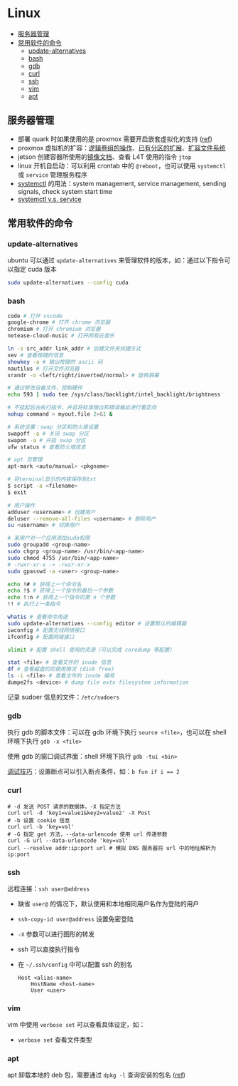 # Linux

- [服务器管理](#服务器管理)
- [常用软件的命令](#常用软件的命令)
  - [update-alternatives](#update-alternatives)
  - [bash](#bash)
  - [gdb](#gdb)
  - [curl](#curl)
  - [ssh](#ssh)
  - [vim](#vim)
  - [apt](#apt)

## 服务器管理

- 部署 quark 时如果使用的是 proxmox 需要开启嵌套虚拟化的支持 ([ref](https://zhuanlan.zhihu.com/p/593472919))
- proxmox 虚拟机的扩容：[逻辑卷组的操作](https://einverne.github.io/post/2020/11/extend-proxmox-system-partition-and-pve-file-system.html)、[已有分区的扩展](https://cloud.tencent.com/developer/beta/article/1671893)、[扩容文件系统](https://blog.csdn.net/youjin/article/details/79137203)
- jetson 创建容器所使用的[镜像文档](https://catalog.ngc.nvidia.com/orgs/nvidia/containers/l4t-pytorch)、查看 L4T 使用的指令 `jtop`
- linux 开机自启动：可以利用 crontab 中的 `@reboot`，也可以使用 `systemctl` 或 `service` 管理服务程序
- [systemctl](https://www.techtarget.com/searchnetworking/tip/20-systemctl-commands-for-system-and-service-management) 的用法：system management, service management, sending signals, check system start time
- [systemctl v.s. service](https://www.makeuseof.com/service-vs-systemctl-in-linux/)

## 常用软件的命令

### update-alternatives

ubuntu 可以通过 `update-alternatives` 来管理软件的版本，如：通过以下指令可以指定 cuda 版本

```bash
sudo update-alternatives --config cuda
```

### bash

```bash
code # 打开 vscode
google-chrome # 打开 chrome 浏览器
chromium # 打开 chromium 浏览器
netease-cloud-music # 打开网易云音乐

ln -s src_addr link_addr # 创建文件夹快捷方式
xev # 查看按键的信息
showkey -a # 输出按键的 ascii 码
nautilus # 打开文件浏览器
xrandr -o <left/right/inverted/normal> # 旋转屏幕

# 通过修改设备文件，控制硬件
echo 593 | sudo tee /sys/class/backlight/intel_backlight/brightness

# 不挂起后台执行指令，并且将标准输出和错误输出进行重定向
nohup command > myout.file 2>&1 &

# 系统设置：swap 分区和防火墙设置
swapoff -a # 关闭 swap 分区
swapon -a # 开启 swap 分区
ufw status # 查看防火墙信息

# apt 包管理
apt-mark <auto/manual> <pkgname>

# 将terminal显示的内容保存到txt
$ script -a <filename>
$ exit

# 用户操作
adduser <username> # 创建用户
deluser --remove-all-files <username> # 删除用户
su <username> # 切换用户

# 某用户对一个应用添加sudo权限
sudo groupadd <group-name>
sudo chgrp <group-name> /usr/bin/<app-name>
sudo chmod 4755 /usr/bin/<app-name>
# -rwxr-xr-x -> -rwsr-xr-x
sudo gpasswd -a <user> <group-name>

echo !# # 获得上一个命令名
echo !$ # 获得上一个指令的最后一个参数
echo !:n # 获得上一个指令的第 n 个参数
!! # 执行上一条指令

whatis # 查看命令用途
sudo update-alternatives --config editor # 设置默认的编辑器
iwconfig # 配置无线网络接口
ifconfig # 配置网络接口

ulimit # 配置 shell 使用的资源（可以完成 coredump 等配置）

stat <file> # 查看文件的 inode 信息
df # 查看磁盘的的使用情况 (disk free)
ls -i <file> # 查看文件的 inode 编号
dumpe2fs <device> # dump file extx filesystem information
```

记录 sudoer 信息的文件：`/etc/sudoers`

### gdb

执行 gdb 的脚本文件：可以在 gdb 环境下执行 `source <file>`，也可以在 shell 环境下执行 `gdb -x <file>`

使用 gdb 的窗口调试界面：shell 环境下执行 `gdb -tui <bin>`

[调试技巧](https://blog.csdn.net/robinblog/article/details/17652541)：设置断点可以引入断点条件，如：`b fun if i == 2`

### curl

```shell
# -d 发送 POST 请求的数据体，-X 指定方法
curl url -d 'key1=value1&key2=value2' -X Post
# -b 设置 cookie 信息
curl url -b 'key=val'
# -G 指定 get 方法，--data-urlencode 使用 url 传递参数
curl -G url --data-urlencode 'key=val'
curl --resolve addr:ip:port url # 模拟 DNS 服务器将 url 中的地址解析为 ip:port
```

### ssh

远程连接：`ssh user@address`

- 缺省 `user@` 的情况下，默认使用和本地相同用户名作为登陆的用户
- `ssh-copy-id user@address` 设置免密登陆
- `-X` 参数可以进行图形的转发
- ssh 可以直接执行指令
- 在 `~/.ssh/config` 中可以配置 ssh 的别名

    ```sshconfig
    Host <alias-name>
        HostName <host-name>
        User <user>
    ```

### vim

vim 中使用 `verbose set` 可以查看具体设定，如：

- `verbose set` 查看文件类型

### apt

apt 卸载本地的 deb 包，需要通过 `dpkg -l` 查询安装的包名 ([ref](https://devimalplanet.com/how-to-uninstall-deb-packages-linux))
